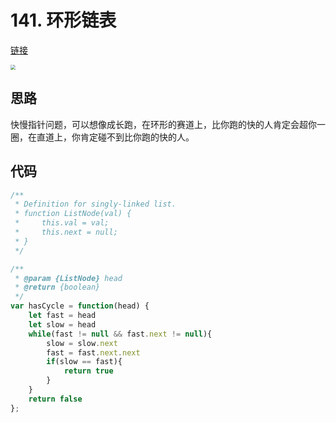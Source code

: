 # 141. 环形链表

[链接](https://leetcode-cn.com/problems/linked-list-cycle/)

<img src="https://tva1.sinaimg.cn/large/008i3skNly1gwdv0zdrfdj30p20xiacv.jpg" style="zoom:50%;" />

## 思路
快慢指针问题，可以想像成长跑，在环形的赛道上，比你跑的快的人肯定会超你一圈，在直道上，你肯定碰不到比你跑的快的人。

## 代码
```javascript
/**
 * Definition for singly-linked list.
 * function ListNode(val) {
 *     this.val = val;
 *     this.next = null;
 * }
 */

/**
 * @param {ListNode} head
 * @return {boolean}
 */
var hasCycle = function(head) {
    let fast = head
    let slow = head
    while(fast != null && fast.next != null){
        slow = slow.next
        fast = fast.next.next
        if(slow == fast){
            return true
        }
    }
    return false
};
```